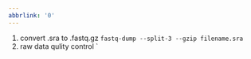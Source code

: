 ```yaml
---
abbrlink: '0'
---
```

1. convert .sra to .fastq.gz
    `
    fastq-dump --split-3 --gzip filename.sra
    `
2. raw data qulity control
    `
